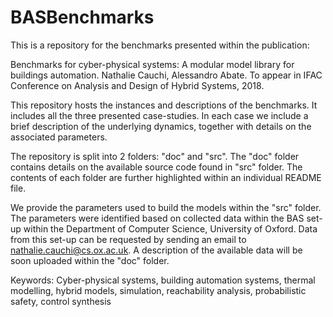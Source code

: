 # BASBenchmarks

This is a repository for the benchmarks presented within the publication:

Benchmarks for cyber-physical systems: A modular model library for buildings automation. Nathalie Cauchi, Alessandro Abate.
To appear in IFAC Conference on Analysis and Design of Hybrid Systems, 2018. 

This repository hosts the instances and descriptions of the benchmarks. It includes all the three presented case-studies. In each case we include a brief description of the underlying dynamics, together with details on the associated parameters.

The repository is split into 2 folders: "doc" and "src". The "doc" folder contains details on the available source code found in "src" folder. The contents of each folder are further highlighted within an individual README file.

We provide the parameters used to build the models within the "src" folder. The parameters were identified based on collected data within the BAS set-up within the Department of Computer Science, University of Oxford. Data from this set-up can be requested by sending an email to nathalie.cauchi@cs.ox.ac.uk. A description of the available data will be soon uploaded within the "doc" folder. 

Keywords: Cyber-physical systems, building automation systems, thermal modelling, hybrid models, simulation, reachability analysis, probabilistic safety, control synthesis
